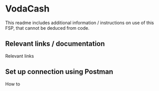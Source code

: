 # VodaCash

This readme includes additional information / instructions on use of this FSP, that cannot be deduced from code.

## Relevant links / documentation

Relevant links

## Set up connection using Postman

How to
